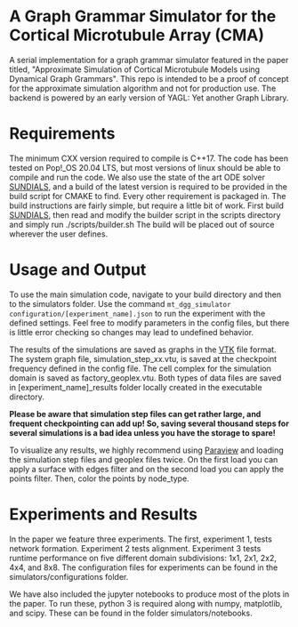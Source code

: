 # A Graph Grammar Simulator for the Cortical Microtubule Array (CMA)

A serial implementation for a graph grammar simulator featured in the paper titled, "Approximate Simulation of Cortical Microtubule Models using Dynamical Graph Grammars". This repo is intended to be a proof of concept for the approximate simulation algorithm and not for production use. The backend is powered by an early version of YAGL: Yet another Graph Library.


# Requirements
The minimum CXX version required to compile is C++17. The code has been tested on Pop!_OS 20.04 LTS, but most versions of linux should be able to compile and run the code. We also use the state of the art ODE solver [SUNDIALS](https://github.com/LLNL/sundials), and a build of the latest version is required to be provided in the build script for CMAKE to find. Every other requirement is packaged in. The build instructions are fairly simple, but require a little bit of work. First build [SUNDIALS](https://github.com/LLNL/sundials), then read and modify the builder script in the scripts directory and simply run ./scripts/builder.sh The build will be placed out of source wherever the user defines.

# Usage and Output

To use the main simulation code, navigate to your build directory and then to the simulators folder. Use the command `mt_dgg_simulator configuration/[experiment_name].json` to run the experiment with the defined settings. Feel free to modify parameters in the config files, but there is little error checking so changes may lead to undefined behavior. 

The results of the simulations are saved as graphs in the [VTK](https://kitware.github.io/vtk-examples/site/VTKFileFormats/) file format. The system graph file, simulation_step_xx.vtu, is saved at the checkpoint frequency defined in the config file. The cell complex for the simulation domain is saved as factory_geoplex.vtu. Both types of data files are saved in [experiment_name]_results folder locally created in the executable directory. 

**Please be aware that simulation step files can get rather large, and frequent checkpointing can add up! So, saving several thousand steps for several simulations is a bad idea unless you have the storage to spare!**

To visualize any results, we highly recommend using [Paraview](https://www.paraview.org/download/) and loading the simulation step files and geoplex files twice. On the first load you can apply a surface with edges filter and on the second load you can apply the points filter. Then, color the points by node_type.

# Experiments and Results

In the paper we feature three experiments. The first, experiment 1, tests network formation. Experiment 2 tests alignment. Experiment 3 tests runtime performance on five different domain subdivisions: 1x1, 2x1, 2x2, 4x4, and 8x8. The configuration files for experiments can be found in the simulators/configurations folder. 

We have also included the jupyter notebooks to produce most of the plots in the paper. To run these, python 3 is required along with numpy, matplotlib, and scipy. These can be found in the folder simulators/notebooks.
